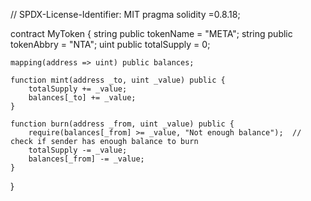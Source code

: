 // SPDX-License-Identifier: MIT
pragma solidity =0.8.18;

contract MyToken {
    string public tokenName = "META";
    string public tokenAbbry = "NTA"; 
    uint public totalSupply = 0;

    mapping(address => uint) public balances;

    function mint(address _to, uint _value) public {
        totalSupply += _value;
        balances[_to] += _value;
    }

    function burn(address _from, uint _value) public {
        require(balances[_from] >= _value, "Not enough balance");  // check if sender has enough balance to burn
        totalSupply -= _value;
        balances[_from] -= _value;
    }
}
